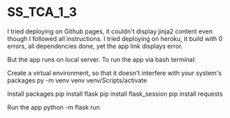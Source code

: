 # SS_TCA_1_3

I tried deploying on Github pages, it couldn't display jinja2 content even though I followed all instructions. 
I tried deploying on heroku, it build with 0 errors, all dependencies done, yet the app link displays error.

But the app runs on local server. To run the app via bash terminal:

Create a virtual environment, so that it doesn't interfere with your system's packages
    py -m venv venv 
    venv/Scripts/activate 
    
Install packages
    pip install flask 
    pip install flask_session
    pip install requests
    
Run the app
    python -m flask run
